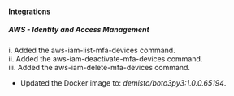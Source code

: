 
#### Integrations

##### AWS - Identity and Access Management

i. Added the aws-iam-list-mfa-devices command.  
ii. Added the aws-iam-deactivate-mfa-devices command.  
iii. Added the aws-iam-delete-mfa-devices command. 
- Updated the Docker image to: *demisto/boto3py3:1.0.0.65194*.
